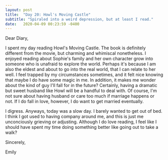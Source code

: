 ```yaml
---
layout: post
title:  "Day 20: Howl's Moving Castle"
subtitle: "Spiraled into a weird depression, but at least I read." 
date:   2020-04-09 00:23:59 -0400
---
```


Dear Diary,

I spent my day reading Howl's Moving Castle. The book is definitely different from the movie, but charming and whimiscal nonetheless. I enjoyed reading about Sophie's family and her own character grow into someone who is unafraid to explore the world. Perhaps it's because I am also the eldest and about to go into the real world, that I can relate to her well. I feel trapped by my circumstances sometimes, and it felt nice knowing that maybe I do have some magic in me. In addition, it makes me wonder about the kind of guy I'll fall for in the future? Certainly, having a dramatic but sweet husband like Howl will be a handful to deal with. Of course, I'm not sure about having husband or care too much if marriage happens or not. If I do fall in love, however, I do want to get married eventually. 

I digress. Anyways, today was a slow day. I barely wanted to get out of bed. I think I got used to having company around me, and this is just me unconciously grieving or adjusting. Although I do love reading, I feel like I should have spent my time doing something better like going out to take a walk? 

Sincerely,

Emily